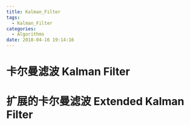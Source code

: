 ```yaml
---
title: Kalman_Filter
tags:
  - Kalman_Filter
categories:
  - Algorithms
date: 2018-04-16 19:14:16
---
```


# 卡尔曼滤波 Kalman Filter


# 扩展的卡尔曼滤波 Extended Kalman Filter


